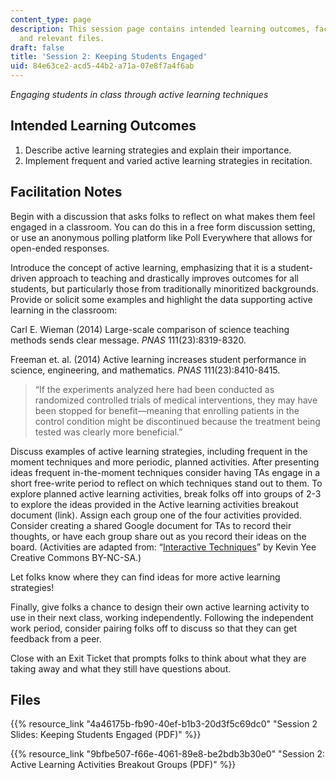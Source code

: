```yaml
---
content_type: page
description: This session page contains intended learning outcomes, facilitation notes,
  and relevant files.
draft: false
title: 'Session 2: Keeping Students Engaged'
uid: 84e63ce2-acd5-44b2-a71a-07e8f7a4f6ab
---
```

*Engaging students in class through active learning techniques*

## Intended Learning Outcomes

1. Describe active learning strategies and explain their importance.
2. Implement frequent and varied active learning strategies in recitation.

## Facilitation Notes

Begin with a discussion that asks folks to reflect on what makes them feel engaged in a classroom. You can do this in a free form discussion setting, or use an anonymous polling platform like Poll Everywhere that allows for open-ended responses.

Introduce the concept of active learning, emphasizing that it is a student-driven approach to teaching and drastically improves outcomes for all students, but particularly those from traditionally minoritized backgrounds. Provide or solicit some examples and highlight the data supporting active learning in the classroom:

Carl E. Wieman (2014) Large-scale comparison of science teaching methods sends clear message. *PNAS* 111(23):8319-8320.

Freeman et. al. (2014) Active learning increases student performance in science, engineering, and mathematics. *PNAS* 111(23):8410-8415.

> “If the experiments analyzed here had been conducted as randomized controlled trials of medical interventions, they may have been stopped for benefit—meaning that enrolling patients in the control condition might be discontinued because the treatment being tested was clearly more beneficial.”

Discuss examples of active learning strategies, including frequent in the moment techniques and more periodic, planned activities. After presenting ideas frequent in-the-moment techniques consider having TAs engage in a short free-write period to reflect on which techniques stand out to them. To explore planned active learning activities, break folks off into groups of 2-3 to explore the ideas provided in the Active learning activities breakout document (link). Assign each group one of the four activities provided. Consider creating a shared Google document for TAs to record their thoughts, or have each group share out as you record their ideas on the board. (Activities are adapted from: “[Interactive Techniques](https://www.usf.edu/atle/documents/handout-interactive-techniques.pdf)” by Kevin Yee Creative Commons BY-NC-SA.)

Let folks know where they can find ideas for more active learning strategies!

Finally, give folks a chance to design their own active learning activity to use in their next class, working independently. Following the independent work period, consider pairing folks off to discuss so that they can get feedback from a peer.

Close with an Exit Ticket that prompts folks to think about what they are taking away and what they still have questions about.

## Files

{{% resource_link "4a46175b-fb90-40ef-b1b3-20d3f5c69dc0" "Session 2 Slides: Keeping Students Engaged (PDF)" %}}

{{% resource_link "9bfbe507-f66e-4061-89e8-be2bdb3b30e0" "Session 2: Active Learning Activities Breakout Groups (PDF)" %}}